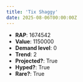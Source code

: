 ```yaml
---
title: 'Tix Shaggy'
date: 2025-08-06T00:00:00Z
---
```

- **RAP**: 1674542
- **Value**: 1150000
- **Demand level**: 0
- **Trend**: 2
- **Projected?**: True
- **Hyped?**: True
- **Rare?**: True
